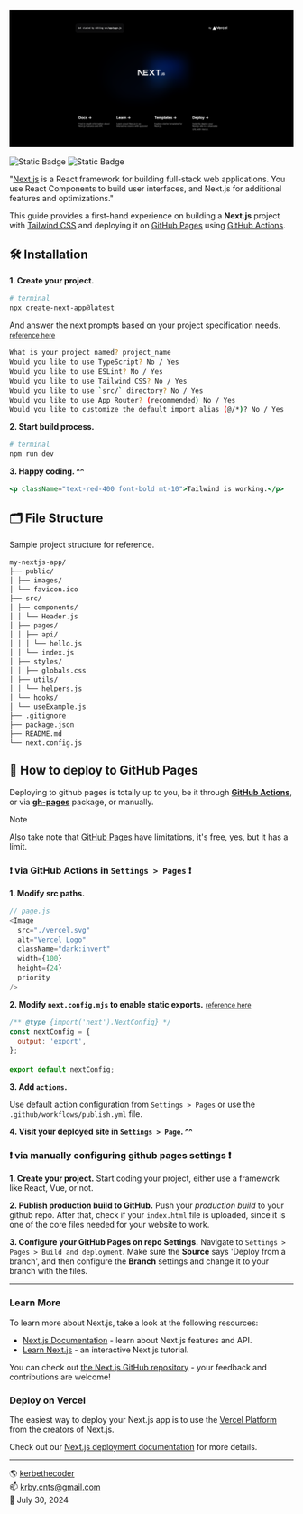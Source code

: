 ![image](./public/snap.png)

![Static Badge](https://img.shields.io/badge/next-v14%2e2%2e5-f7df1e) ![Static Badge](https://img.shields.io/badge/tailwindcss-v3%2e4%2e1-38bdf8)

"[Next.js](https://nextjs.org/) is a React framework for building full-stack web applications. You use React Components to build user interfaces, and Next.js for additional features and optimizations."

This guide provides a first-hand experience on building a **Next.js** project with [Tailwind CSS](https://tailwindcss.com/) and deploying it on [GitHub Pages](https://pages.github.com/) using [GitHub Actions](https://github.com/features/actions).

## 🛠️ Installation

**1. Create your project.**

```bash
# terminal
npx create-next-app@latest
```

And answer the next prompts based on your project specification needs. <small>[reference here](https://nextjs.org/docs/getting-started/installation)</small>

```bash
What is your project named? project_name
Would you like to use TypeScript? No / Yes
Would you like to use ESLint? No / Yes
Would you like to use Tailwind CSS? No / Yes
Would you like to use `src/` directory? No / Yes
Would you like to use App Router? (recommended) No / Yes
Would you like to customize the default import alias (@/*)? No / Yes
```

**2. Start build process.**

```bash
# terminal
npm run dev
```

**3. Happy coding. ^^**

```jsx
<p className="text-red-400 font-bold mt-10">Tailwind is working.</p>
```

## 🗂️ File Structure

Sample project structure for reference.

```
my-nextjs-app/
├── public/
│ ├── images/
│ └── favicon.ico
├── src/
│ ├── components/
│ │ └── Header.js
│ ├── pages/
│ │ ├── api/
│ │ │ └── hello.js
│ │ └── index.js
│ ├── styles/
│ │ ├── globals.css
│ ├── utils/
│ │ └── helpers.js
│ └── hooks/
│ └── useExample.js
├── .gitignore
├── package.json
├── README.md
└── next.config.js
```

## 🛫 How to deploy to GitHub Pages

Deploying to github pages is totally up to you, be it through **[GitHub Actions](https://docs.github.com/en/actions/deployment/about-deployments/deploying-with-github-actions)**, or via **[gh-pages](https://www.npmjs.com/package/gh-pages)** package, or manually.

> [!NOTE]
>
> Also take note that [GitHub Pages](https://pages.github.com/) have limitations, it's free, yes, but it has a limit.

### ❗ via GitHub Actions in `Settings > Pages` ❗

**1. Modify src paths.**

```js
// page.js
<Image
  src="./vercel.svg"
  alt="Vercel Logo"
  className="dark:invert"
  width={100}
  height={24}
  priority
/>
```

**2. Modify `next.config.mjs` to enable static exports.** <small>[reference here](https://nextjs.org/docs/pages/building-your-application/deploying/static-exports)</small>

```js
/** @type {import('next').NextConfig} */
const nextConfig = {
  output: 'export',
};

export default nextConfig;
```

**3. Add `actions`.**

Use default action configuration from `Settings > Pages` or use the `.github/workflows/publish.yml` file.

**4. Visit your deployed site in `Settings > Page`. ^^**

### ❗ via manually configuring github pages settings ❗

**1. Create your project.**
Start coding your project, either use a framework like React, Vue, or not.

**2. Publish production build to GitHub.**
Push your _production build_ to your github repo. After that, check if your `index.html` file is uploaded, since it is one of the core files needed for your website to work.

**3. Configure your GitHub Pages on repo Settings.**
Navigate to `Settings > Pages > Build and deployment`. Make sure the **Source** says 'Deploy from a branch', and then configure the **Branch** settings and change it to your branch with the files.

---

### Learn More

To learn more about Next.js, take a look at the following resources:

- [Next.js Documentation](https://nextjs.org/docs) - learn about Next.js features and API.
- [Learn Next.js](https://nextjs.org/learn) - an interactive Next.js tutorial.

You can check out [the Next.js GitHub repository](https://github.com/vercel/next.js/) - your feedback and contributions are welcome!

### Deploy on Vercel

The easiest way to deploy your Next.js app is to use the [Vercel Platform](https://vercel.com/new?utm_medium=default-template&filter=next.js&utm_source=create-next-app&utm_campaign=create-next-app-readme) from the creators of Next.js.

Check out our [Next.js deployment documentation](https://nextjs.org/docs/deployment) for more details.

---

🌎 [kerbethecoder](https://kerbethecoder.com/)  
📫 krby.cnts@gmail.com  
📌 July 30, 2024
